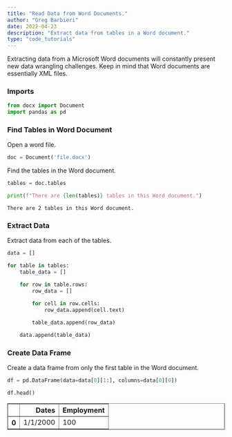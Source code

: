 ```yaml
---
title: "Read Data from Word Documents."
author: "Greg Barbieri"
date: 2022-04-23
description: "Extract data from tables in a Word document."
type: "code_tutorials"
--- 
```


Extracting data from a Microsoft Word documents will constantly present new data wrangling challenges. Keep in mind that Word documents are essentially XML files.

### Imports


```python
from docx import Document
import pandas as pd
```

### Find Tables in Word Document

Open a word file.


```python
doc = Document('file.docx')
```

Find the tables in the Word document.


```python
tables = doc.tables

print(f"There are {len(tables)} tables in this Word document.")
```

    There are 2 tables in this Word document.


### Extract Data

Extract data from each of the tables.


```python
data = []

for table in tables:
    table_data = []

    for row in table.rows:
        row_data = []

        for cell in row.cells:
            row_data.append(cell.text)

        table_data.append(row_data)
    
    data.append(table_data)
```

### Create Data Frame

Create a data frame from only the first table in the Word document.


```python
df = pd.DataFrame(data=data[0][1:], columns=data[0][0])
```


```python
df.head()
```




<div>
<style scoped>
    .dataframe tbody tr th:only-of-type {
        vertical-align: middle;
    }

    .dataframe tbody tr th {
        vertical-align: top;
    }

    .dataframe thead th {
        text-align: right;
    }
</style>
<table border="1" class="dataframe">
  <thead>
    <tr style="text-align: right;">
      <th></th>
      <th>Dates</th>
      <th>Employment</th>
    </tr>
  </thead>
  <tbody>
    <tr>
      <th>0</th>
      <td>1/1/2000</td>
      <td>100</td>
    </tr>
  </tbody>
</table>
</div>


